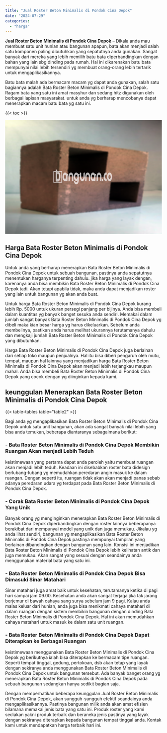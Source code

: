 ```yaml
---
title: "Jual Roster Beton Minimalis di Pondok Cina Depok"
date: "2024-07-29"
categories: 
  - "harga"
---
```


**Jual Roster Beton Minimalis di Pondok Cina Depok** – Dikala anda mau membuat satu unit hunian atau bangunan apapun, bata akan menjadi salah satu komponen paling dibutuhkan yang sepatutnya anda gunakan. Sangat banyak dari mereka yang lebih memilih batu bata diperbandingkan dengan bahan yang lain sbg dinding pada rumah. Hal ini dikarenakan batu bata mempunyai nilai lebih tersendiri yg membuat orang-orang lebih tertarik untuk mengaplikasikannya.

Batu bata malah ada bermacam macam yg dapat anda gunakan, salah satu bagiannya adalah Bata Roster Beton Minimalis di Pondok Cina Depok. Ragam bata yang satu ini amat masyhur dan sedang hitz digunakan oleh berbagai lapisan masyarakat. untuk anda yg berharap mencobanya dapat menerapkan macam batu bata yg satu ini.

{{< toc >}}

![Jual Roster Beton Minimalis di Pondok Cina Depok](/images/bata-roster-minimalis-29.png)

## Harga Bata Roster Beton Minimalis di Pondok Cina Depok

Untuk anda yang berharap menerapkan Bata Roster Beton Minimalis di Pondok Cina Depok untuk sebuah bangunan, pastinya anda sepatutnya menentukan harganya terpenting dahulu. jika harga yang layak dengan, karenanya anda bisa membikin Bata Roster Beton Minimalis di Pondok Cina Depok tadi. Akan tetapi apabila tidak, maka anda dapat menjadikan roster yang lain untuk bangunan yg akan anda buat.

Untuk harga Bata Roster Beton Minimalis di Pondok Cina Depok kurang lebih Rp. 5000 untuk ukuran persegi panjang per bijinya. Anda bisa membeli dalam kuantitas yg banyak banget sesuka anda sendiri. Memakai dalam jumlah sangat banyak Bata Roster Beton Minimalis di Pondok Cina Depok yg dibeli maka kian besar harga yg harus dikeluarkan. Sebelum anda membelinya, pastikan anda harus melihat ukurannya terutamanya dahulu dan mengkaji jumlah Bata Roster Beton Minimalis di Pondok Cina Depok yang dibutuhkan.

Harga Bata Roster Beton Minimalis di Pondok Cina Depok juga berlainan dari setiap toko maupun penjualnya. Hal itu bisa diberi pengaruh oleh mutu, tempat, maupun hal lainnya yang menjadikan harga Bata Roster Beton Minimalis di Pondok Cina Depok akan menjadi lebih terjangkau maupun mahal. Anda bisa membeli Bata Roster Beton Minimalis di Pondok Cina Depok yang cocok dengan yg diinginkan kepada kami.

## keunggulan Menerapkan Bata Roster Beton Minimalis di Pondok Cina Depok

{{< table-tables table="table2" >}}

Bagi anda yg mengaplikasikan Bata Roster Beton Minimalis di Pondok Cina Depok untuk satu unit bangunan, akan ada sangat banyak nilai lebih yang bisa anda temukan, beberapa diantaranya sebagaimana berikut:

### \- Bata Roster Beton Minimalis di Pondok Cina Depok Membikin Ruangan Akan menjadi Lebih Teduh

keistimewaan yang pertama dapat anda peroleh yaitu membuat ruangan akan menjadi lebih teduh. Keadaan ini disebabkan roster bata didesign berlubang-lubang yg memudahkan peredaran angin masuk ke dalam ruangan. Dengan seperti itu, ruangan tidak akan akan menjadi panas sebab adanya peredaran udara yg terdapat pada Bata Roster Beton Minimalis di Pondok Cina Depok.

### \- Corak Bata Roster Beton Minimalis di Pondok Cina Depok Yang Unik

Banyak orang yg menginginkan menerapkan Bata Roster Beton Minimalis di Pondok Cina Depok diperbandingkan dengan roster lainnya beberapanya berakibat dari mempunyai model yang unik dan juga memukau. Jikalau yg anda lihat sendiri, bangunan yg mengaplikasikan Bata Roster Beton Minimalis di Pondok Cina Depok pastinya mempunyai tampilan yang berlainan dibandingkan dengan bangunan yang lain. Konsisi ini menjadikan Bata Roster Beton Minimalis di Pondok Cina Depok lebih kelihatan antik dan juga memukau. Akan sangat yang sesuai dengan seandainya anda menggunakan material bata yang satu ini.

### \- Bata Roster Beton Minimalis di Pondok Cina Depok Bisa Dimasuki Sinar Matahari

Sinar matahari juga amat baik untuk kesehatan, terutamanya ketika di pagi hari sampai jam 09.00. Kesehatan anda akan sangat terjaga jika tak jarang berjemur di bawah cahaya sang surya sebelum jam 9 pagi. Kalau anda malas keluar dari hunian, anda juga bisa menikmati cahaya matahari di dalam ruangan dengan sistem membikin bangunan dengan dinding Bata Roster Beton Minimalis di Pondok Cina Depok. Hal ini akan memudahkan cahaya matahari untuk masuk ke dalam satu unit ruangan.

### \- Bata Roster Beton Minimalis di Pondok Cina Depok Dapat Diterapkan ke Berbagai Ruangan

keistimewaan menggunakan Bata Roster Beton Minimalis di Pondok Cina Depok yg berikutnya ialah bisa diterapkan ke bermacam tipe ruangan. Seperti tempat tinggal, gedung, pertokoan, dsb akan tetap yang layak dengan sekiranya anda menggunakan Bata Roster Beton Minimalis di Pondok Cina Depok untuk bangunan tersebut. Ada banyak banget orang yg menerapkan Bata Roster Beton Minimalis di Pondok Cina Depok pada sebuah bangunan sedangkan hanya sedikit bagian saja.

Dengan memperhatikan beberapa keunggulan Jual Roster Beton Minimalis di Pondok Cina Depok, akan sungguh-sungguh efektif seandainya anda mengaplikasikannya. Pastinya bangunan milik anda akan amat efisien bilamana memakai jenis bata yang satu ini. Produk roster yang kami sediakan yakni produk terbaik dan beraneka jenis pastinya yang layak dengan sekiranya diterapkan kepada bangunan tempat tinggal anda. Kontak kami untuk mendapatkan harga terbaik hari ini.
